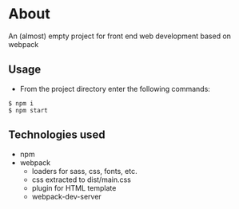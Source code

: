 # About

An (almost) empty project for front end web development based on webpack

## Usage

- From the project directory enter the following commands:

```
$ npm i
$ npm start
```

## Technologies used

- npm
- webpack
  - loaders for sass, css, fonts, etc.
  - css extracted to dist/main.css
  - plugin for HTML template
  - webpack-dev-server
